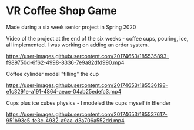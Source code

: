 # VR Coffee Shop Game 
Made during a six week senior project in Spring 2020


Video of the project at the end of the six weeks - coffee cups, pouring, ice, all implemented. I was working on adding an order system.

https://user-images.githubusercontent.com/20174653/185535893-f989750d-6f62-4998-8336-7e9a82dfd990.mp4



Coffee cylinder model "filling" the cup


https://user-images.githubusercontent.com/20174653/185536198-e1c3291e-a191-4864-aeae-04ab25edefc3.mp4


Cups plus ice cubes physics - I modeled the cups myself in Blender


https://user-images.githubusercontent.com/20174653/185537617-951b93c5-fe3c-4932-a9aa-d3a706a552dd.mp4

